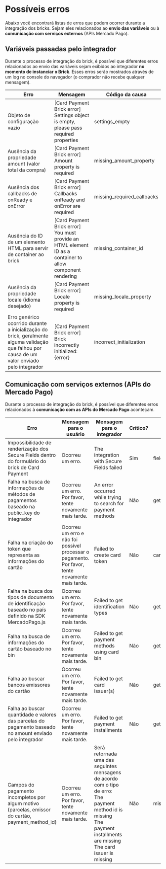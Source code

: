 # Possíveis erros

Abaixo você encontrará listas de erros que podem ocorrer durante a integração dos bricks. Sejam eles relacionados ao **envio das variáveis** ou à **comunicação com serviços externos** (APIs Mercado Pago).

## Variáveis passadas pelo integrador 

Durante o processo de integração do brick, é possível que diferentes erros relacionados ao envio das variáveis sejam exibidos ao integrador **no momento de instanciar o Brick**. Esses erros serão mostrados através de um log no console do navegador (o comprador não recebe qualquer mensagem).

| Erro | Mensagem | Código da causa |
|--- |--- |--- |
| Objeto de configuração vazio | [Card Payment Brick error] Settings object is empty, please pass required properties | settings_empty |
| Ausência da propriedade amount (valor total da compra) | [Card Payment Brick error] Amount property is required | missing_amount_property |
| Ausência dos callbacks de onReady e onError | [Card Payment Brick error] Callbacks onReady and onError are required | missing_required_callbacks |
| Ausência do ID de um elemento HTML para servir de container ao brick | [Card Payment Brick error] You must provide an HTML element ID as a container to allow component rendering|missing_container_id |
| Ausência da propriedade locale (idioma desejado) | [Card Payment Brick error] Locale property is required | missing_locale_property |
| Erro genérico ocorrido durante a inicialização do brick, geralmente alguma validação que falhou por causa de um valor enviado pelo integrador | [Card Payment Brick error] Brick incorrectly initialized: {error}|incorrect_initialization |

## Comunicação com serviços externos (APIs do Mercado Pago)

Durante o processo de integração do brick, é possível que diferentes erros relacionados à **comunicação com as APIs do Mercado Pago** aconteçam.

| Erro | Mensagem para o usuário | Mensagem para o integrador | Crítico? |Código da causa |
|--- |--- |--- |--- |--- |
| Impossibilidade de renderização dos Secure Fields dentro do formulário do brick de Card Payment | Ocorreu um erro. | The integration with Secure Fields failed | Sim | fields_setup_failed |
| Falha na busca de informações de métodos de pagamentos baseado na public_key do integrador | Ocorreu um erro. Por favor, tente novamente mais tarde. | An error occurred while trying to search for payment methods | Não | get_payment_methods_failed |
| Falha na criação do token que representa as informações do cartão | Ocorreu um erro e não foi possível processar o pagamento. Por favor, tente novamente mais tarde. | Failed to create card token | Não | card_token_creation_failed |
| Falha na busca dos tipos de documento de identificação baseado no país definido na SDK MercadoPago.js | Ocorreu um erro. Por favor, tente novamente mais tarde. | Failed to get identification types | Não | get_identification_types_failed |
| Falha na busca de informações do cartão baseado no bin | Ocorreu um erro. Por favor, tente novamente mais tarde. | Failed to get payment methods using card bin | Não | get_card_bin_payment_methods_failed |
| Falha ao buscar bancos emissores do cartão | Ocorreu um erro. Por favor, tente novamente mais tarde. | Failed to get card issuer(s) | Não | get_card_issuers_failed |
| Falha ao buscar quantidade e valores das parcelas do pagamento baseado no amount enviado pelo integrador | Ocorreu um erro. Por favor, tente novamente mais tarde. | Failed to get payment installments | Não | get_payment_installments_failed |
| Campos do pagamento incompletos por algum motivo (parcelas, emissor do cartão, payment_method_id) | Ocorreu um erro. Por favor, tente novamente mais tarde. | Será retornada uma das seguintes mensagens de acordo com o tipo de erro: <br> The payment <br> method id is missing <br> The payment installments are missing <br> The card issuer is missing|Não|missing_payment_information |